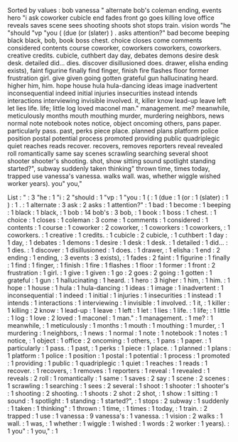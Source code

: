 Sorted by values :
bob vanessa " alternate bob's coleman ending, events hero "i ask coworker cubicle end fades front go goes killing love office reveals saves scene sees shooting shoots shot stops train. vision words "he "should "vp "you ( (due (or (slater) ) . asks attention?" bad become beeping black black, bob, book boss chest. choice closes come comments considered contents course coworker, coworkers coworkers, coworkers. creative credits. cubicle, cuthbert day day, debates demons desire desk desk. detailed did... dies. discover disillusioned does. drawer, elisha ending exists), faint figurine finally find finger, finish fire flashes floor former frustration girl. give given going gotten grateful gun hallucinating heard. higher him, him. hope house hula hula-dancing ideas image inadvertent inconsequential indeed initial injuries insecurities instead intends interactions interviewing invisible involved. it, killer know lead-up leave left let lies life. life; little log loved maconel man." management. me? meanwhile, meticulously months mouth mouthing murder, murdering neighbors, news normal note notebook notes notice, object oncoming others, pans paper. particularly pass. past, perks piece place. planned plans platform police position postal potential process promoted providing public quadriplegic quiet reaches reads recover. recovers, removes reporters reveal revealed roll romantically same say scenes scrawling searching several shoot shooter shooter's shooting. shot, show sitting sound spotlight standing started?", subway suddenly taken thinking" thrown time, times today, trapped use vanessa's vanessa. walks wall. was, whether wiggle wished worker years). you" you," 

List :
" : 3
"he : 1
"i : 2
"should : 1
"vp : 1
"you : 1
( : 1
(due : 1
(or : 1
(slater) : 1
) : 1
. : 1
alternate : 3
ask : 2
asks : 1
attention?" : 1
bad : 1
become : 1
beeping : 1
black : 1
black, : 1
bob : 14
bob's : 3
bob, : 1
book : 1
boss : 1
chest. : 1
choice : 1
closes : 1
coleman : 3
come : 1
comments : 1
considered : 1
contents : 1
course : 1
coworker : 2
coworker, : 1
coworkers : 1
coworkers, : 1
coworkers. : 1
creative : 1
credits. : 1
cubicle : 2
cubicle, : 1
cuthbert : 1
day : 1
day, : 1
debates : 1
demons : 1
desire : 1
desk : 1
desk. : 1
detailed : 1
did... : 1
dies. : 1
discover : 1
disillusioned : 1
does. : 1
drawer, : 1
elisha : 1
end : 2
ending : 1
ending, : 3
events : 3
exists), : 1
fades : 2
faint : 1
figurine : 1
finally : 1
find : 1
finger, : 1
finish : 1
fire : 1
flashes : 1
floor : 1
former : 1
front : 2
frustration : 1
girl. : 1
give : 1
given : 1
go : 2
goes : 2
going : 1
gotten : 1
grateful : 1
gun : 1
hallucinating : 1
heard. : 1
hero : 3
higher : 1
him, : 1
him. : 1
hope : 1
house : 1
hula : 1
hula-dancing : 1
ideas : 1
image : 1
inadvertent : 1
inconsequential : 1
indeed : 1
initial : 1
injuries : 1
insecurities : 1
instead : 1
intends : 1
interactions : 1
interviewing : 1
invisible : 1
involved. : 1
it, : 1
killer : 1
killing : 2
know : 1
lead-up : 1
leave : 1
left : 1
let : 1
lies : 1
life. : 1
life; : 1
little : 1
log : 1
love : 2
loved : 1
maconel : 1
man." : 1
management. : 1
me? : 1
meanwhile, : 1
meticulously : 1
months : 1
mouth : 1
mouthing : 1
murder, : 1
murdering : 1
neighbors, : 1
news : 1
normal : 1
note : 1
notebook : 1
notes : 1
notice, : 1
object : 1
office : 2
oncoming : 1
others, : 1
pans : 1
paper. : 1
particularly : 1
pass. : 1
past, : 1
perks : 1
piece : 1
place. : 1
planned : 1
plans : 1
platform : 1
police : 1
position : 1
postal : 1
potential : 1
process : 1
promoted : 1
providing : 1
public : 1
quadriplegic : 1
quiet : 1
reaches : 1
reads : 1
recover. : 1
recovers, : 1
removes : 1
reporters : 1
reveal : 1
revealed : 1
reveals : 2
roll : 1
romantically : 1
same : 1
saves : 2
say : 1
scene : 2
scenes : 1
scrawling : 1
searching : 1
sees : 2
several : 1
shoot : 1
shooter : 1
shooter's : 1
shooting : 2
shooting. : 1
shoots : 2
shot : 2
shot, : 1
show : 1
sitting : 1
sound : 1
spotlight : 1
standing : 1
started?", : 1
stops : 2
subway : 1
suddenly : 1
taken : 1
thinking" : 1
thrown : 1
time, : 1
times : 1
today, : 1
train. : 2
trapped : 1
use : 1
vanessa : 9
vanessa's : 1
vanessa. : 1
vision : 2
walks : 1
wall. : 1
was, : 1
whether : 1
wiggle : 1
wished : 1
words : 2
worker : 1
years). : 1
you" : 1
you," : 1
